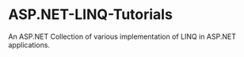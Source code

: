 # ASP.NET-LINQ-Tutorials
An ASP.NET Collection of various implementation of LINQ in ASP.NET applications.
